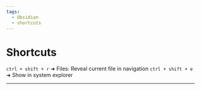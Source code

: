 ```yaml
---
tags:
  - Obsidian
  - shortcuts
---
```


# Shortcuts

`ctrl + shift + r` ➜ Files: Reveal current file in navigation
`ctrl + shift + e` ➜ Show in system explorer

---

